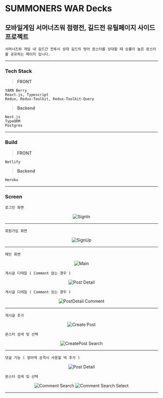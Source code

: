 # SUMMONERS WAR Decks

## 모바일게임 서머너즈워 점령전, 길드전 유틸페이지 사이드 프로젝트

    서머너즈워 게임 내 길드간 전투시 상대 길드의 방어 몬스터를 상대할 때 승률이 높은 몬스터를 공유하는 페이지 입니다.

---

### Tech Stack

> **FRONT**

    YARN Berry
    React.js, Typescript
    Redux, Redux-Toolkit, Redux-Toolkit-Query

> **Backend**

    Nest.js
    TypeORM
    Postgres

---

### Build

> **FRONT**

    Netlify

> **Backend**

    Heroku

---

### Screen

    로그인 화면

<p align="center">
  <img src="./images/SignIn.png" alt="SignIn" />
</p>

---

    회원가입 화면

<p align="center">
  <img src="./images/SignUp.png" alt="SignUp" />
</p>

---

    메인 화면

<p align="center">
  <img src="./images/Main.png" alt="Main" />
</p>

    게시글 디테일 ( Comment 없는 경우 )

<p align="center">
  <img src="./images/PostDetail.png" alt="Post Detail" />
</p>

    게시글 디테일 ( Comment 있는 경우 )

<p align="center">
  <img src="./images/PostDetail-Comment.png" alt="PostDetail Comment" />
</p>

---

    게시글 추가

<p align="center">
  <img src="./images/CreatePost.png" alt="Create Post" />
</p>

    몬스터 검색 및 선택

<p align="center">
  <img src="./images/CreatePost-Search.png" alt="CreatePost Search" />
</p>

---

    댓글 기능 ( 방어덱 공격시 사용할 덱 추가 )

<p align="center">
  <img src="./images/PostDetail.png" alt="Post Detail" />
</p>

    몬스터 검색 및 선택

<p align="center">
  <img src="./images/CreateComment-Search.png" alt="Comment Search" />
  <img src="./images/CreateComment-Select.png" alt="Comment Search Select" />
</p>

---
